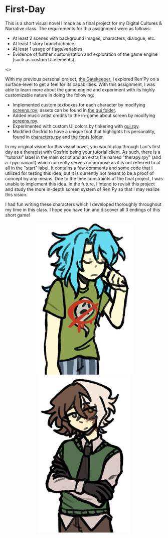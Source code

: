 # First-Day

This is a short visual novel I made as a final project for my Digital Cultures & Narrative class. The requirements for thia assignment were as follows:
- At least 2 scenes with background images, characters, dialogue, etc.
- At least 1 story branch/choice.
- At least 1 usage of flags/variables.
- Evidence of further customization and exploration of the game engine (such as custom UI elements).

<>

With my previous personal project, [the Gatekeeper](https://github.com/ninthewanderer/The-Gatekeeper/tree/main), I explored Ren'Py on a surface-level to get a feel for its capabilities. With this assignment, I was able to learn more about the game engine and experiment with its highly customizable nature in doing the following:
- Implemented custom textboxes for each character by modifying [screens.rpy](FirstDay-1.0-win-linux/FirstDay-1.0-pc/game/screens.rpy); assets can be found in [the gui folder](FirstDay-1.0-win-linux/FirstDay-1.0-pc/game/gui/character_textboxes).
- Added music artist credits to the in-game about screen by modifying [screens.rpy](FirstDay-1.0-win-linux/FirstDay-1.0-pc/game/screens.rpy).
- Experimented with custom UI colors by tinkering with [gui.rpy](FirstDay-1.0-win-linux/FirstDay-1.0-pc/game/gui.rpy).
- Modified Gosfrid to have a unique font that highlights his personality, found in [characters.rpy](FirstDay-1.0-win-linux/FirstDay-1.0-pc/game/characters.rpy) and [the fonts folder](FirstDay-1.0-win-linux/FirstDay-1.0-pc/game/gui/fonts).

In my original vision for this visual novel, you would play through Lao's first day as a therapist with Gosfrid being your tutorial client. As such, there is a "tutorial" label in the main script and an extra file named "therapy.rpy" (and a .rpyc variant) which currently serves no purpose as it is not referred to at all in the "start" label. It contains a few comments and some code that I utilized for testing this idea, but it is currently not meant to be a proof of concept by any means. Due to the time constraints of the final project, I was unable to implement this idea. In the future, I intend to revisit this project and study the more in-depth screen system of Ren'Py so that I may realize this vision.

I had fun writing these characters which I developed thoroughly throughout my time in this class. I hope you have fun and discover all 3 endings of this short game!

<p align="center">
  <img src="FirstDay-1.0-win-linux/FirstDay-1.0-pc/game/images/lao_sprites/lao tired_mclosed.png" width=311 height=486/>
  <img src="FirstDay-1.0-win-linux/FirstDay-1.0-pc/game/images/gosfrid_sprites/gosfrid neutral_mclosed.png" width=295 height=500/>
</p>

